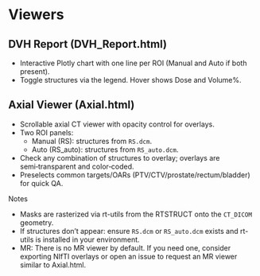 # Viewers

## DVH Report (DVH_Report.html)
- Interactive Plotly chart with one line per ROI (Manual and Auto if both present).
- Toggle structures via the legend. Hover shows Dose and Volume%.

## Axial Viewer (Axial.html)
- Scrollable axial CT viewer with opacity control for overlays.
- Two ROI panels:
  - Manual (RS): structures from `RS.dcm`.
  - Auto (RS_auto): structures from `RS_auto.dcm`.
- Check any combination of structures to overlay; overlays are semi‑transparent and color‑coded.
- Preselects common targets/OARs (PTV/CTV/prostate/rectum/bladder) for quick QA.

Notes
- Masks are rasterized via rt-utils from the RTSTRUCT onto the `CT_DICOM` geometry.
- If structures don’t appear: ensure `RS.dcm` or `RS_auto.dcm` exists and rt-utils is installed in your environment.
- MR: There is no MR viewer by default. If you need one, consider exporting NIfTI overlays or open an issue to request an MR viewer similar to Axial.html.
